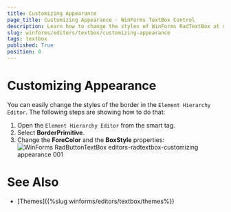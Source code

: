 ```yaml
---
title: Customizing Appearance
page_title: Customizing Appearance - WinForms TextBox Control
description: Learn how to change the styles of WinForms RadTextBox at design time.
slug: winforms/editors/textbox/customizing-appearance
tags: textbox
published: True
position: 0
---
```


# Customizing Appearance

You can easily change the styles of the border in the `Element Hierarchy Editor`. The following steps are showing how to do that:

1. Open the `Element Hierarchy Editor` from the smart tag.
2. Select __BorderPrimitive__. 
3. Change the __ForeColor__ and the __BoxStyle__ properties:
    ![WinForms RadButtonTextBox editors-radtextbox-customizing appearance 001](images/radtextbox-customizing-appearance001.png)


# See Also

* [Themes]({%slug winforms/editors/textbox/themes%})
